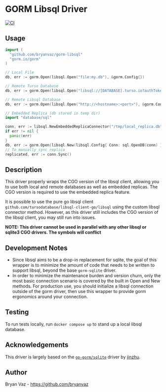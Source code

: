 # GORM Libsql Driver

[![CI](https://github.com/bryanvaz/gorm-libsql/actions/workflows/ci.yml/badge.svg)](https://github.com/bryanvaz/gorm-libsql/actions)

## Usage

```go
import (
  "github.com/bryanvaz/gorm-libsql"
  "gorm.io/gorm"
)

// Local File
db, err := gorm.Open(libsql.Open("file:my.db"), &gorm.Config{})

// Remote Turso Database
db, err := gorm.Open(libsql.Open("libsql://[DATABASE].turso.io?authToken=[TOKEN]"), &gorm.Config{})

// Remote Libsql Database
db, err := gorm.Open(libsql.Open("http://<hostname>:<port>"), &gorm.Config{})

// Embedded Replica (db stored in temp dir)
import "database/sql"

conn, err := libsql.NewEmbeddedReplicaConnector("/tmp/local_replica.db", "libsql://[DATABASE].turso.io?authToken=[TOKEN]")
if err != nil {
  panic(err)
}
db, err := gorm.Open(libsql.New(libsql.Config{ Conn: sql.OpenDB(conn) }), &gorm.Config{})
// To manually sync replica
replicated, err := conn.Sync()
```

## Description

This driver properly wraps the CGO version of the libsql client, allowing you to use both local and remote databases
as well as embedded replicas. The CGO version is required to use the embedded replica feature.

It is possible to use the pure go libsql client `github.com/tursodatabase/libsql-client-go/libsql`
using the custom libsql connector method. However, as this driver still includes
the CGO version of the libsql client, you may still run into issues.

**NOTE: This driver cannot be used in parallel with any other libsql or sqlite3 CGO drivers.
The symbols will conflict**

## Development Notes

* Since libsql aims to be a drop-in replacement for sqlite, the goal of this wrapper
  is to minimize the amount of code that needs to be written to support libsql, beyond
  the base `gorm-sqlite` driver.
* In order to minimize the maintenance burden and version churn, only the most basic connection scenario is
  covered by the built in Open and New methods. For production use, you should initialize
  a libsql connection outside of the gorm driver, then use this wrapper to provide
  gorm ergonomics around your connection.

## Testing

To run tests locally, run `docker compose up` to stand up a local libsql database.

## Acknowledgements

This driver is largely based on the [`go-gorm/sqlite`](https://github.com/go-gorm/sqlite) driver
by [jinzhu](https://github.com/jinzhu).

## Author

Bryan Vaz - https://github.com/bryanvaz
